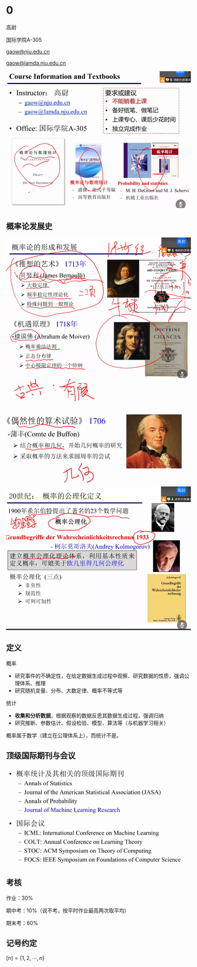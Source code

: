 # 0

高尉

国际学院A-305

gaow@nju.edu.cn

gaow@lamda.nju.edu.cn

<img src="images/image-20210901110957832.png"   alt="image-20210901110957832" style="zoom:67%;" />

## 概率论发展史

<img src="images/image-20210901110918198.png"   alt="image-20210901110918198" style="zoom:67%;" />

<img src="images/image-20210901110837999.png"   alt="image-20210901110837999" style="zoom:67%;" />

<img src="images/image-20210901110811312.png"   alt="image-20210901110811312" style="zoom:67%;" />

## 定义

概率

* 研究事件的不确定性，在给定数据生成过程中观察、研究数据的性质，强调公理体系、推理
* 研究随机变量、分布、大数定律、概率不等式等

统计

* **收集和分析数据**，根据观察的数据反思其数据生成过程，强调归纳
* 研究推断、参数估计、假设检验、模型、算法等（与机器学习相关）

概率属于数学（建立在公理体系上），而统计不是。

## 顶级国际期刊与会议

<img src="images/image-20210901110437291.png"   alt="image-20210901110437291" style="zoom:50%;" />

## 考核

作业：30%

期中考：10%（说不考，按平时作业最高两次取平均）

期末考：60%

## 记号约定

$[n]=\{1,2,\cdots,n\}$

